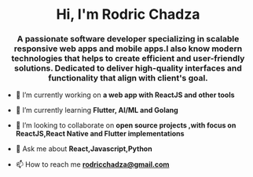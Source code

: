 <h1 align="center">Hi, I'm Rodric Chadza</h1>
<h3 align="center">A passionate software developer specializing in scalable responsive web apps and mobile apps.I also know modern technologies that helps to create efficient and user-friendly solutions. Dedicated to deliver high-quality interfaces and functionality that align with client's goal.</h3>

- 🔭 I’m currently working on **a web app with ReactJS and other tools**

- 🌱 I’m currently learning **Flutter, AI/ML and Golang**

- 👯 I’m looking to collaborate on **open source projects ,with focus on ReactJS,React Native and Flutter implementations**

- 💬 Ask me about **React,Javascript,Python**

- 📫 How to reach me **rodricchadza@gmail.com**
